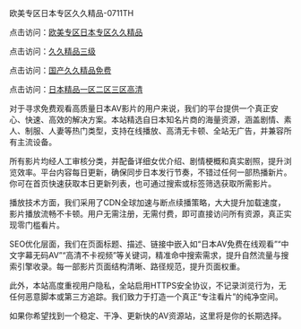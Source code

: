 欧美专区日本专区久久精品-0711TH

点击访问：<a href="https://heiliaowzu4ur.pages.dev">欧美专区日本专区久久精品</a>

点击访问：<a href="https://heiliaozj3tjd.pages.dev">久久精品三级</a>

点击访问：<a href="https://heiliaoe8ajia.pages.dev">国产久久精品免费</a>

点击访问：<a href="https://heiliaoxqkkct.pages.dev">日本精品一区二区三区高清</a>




对于寻求免费观看高质量日本AV影片的用户来说，我们的平台提供一个真正安心、快速、高效的解决方案。本站精选自日本知名片商的海量资源，涵盖剧情、素人、制服、人妻等热门类型，支持在线播放、高清无卡顿、全站无广告，并兼容所有主流设备。

所有影片均经人工审核分类，并配备详细女优介绍、剧情梗概和真实剧照，提升浏览效率。平台内容每日更新，确保同步日本发行节奏，不错过任何一部热播新片。你可在首页快速获取本日更新列表，也可通过搜索或标签筛选获取所需影片。

播放技术方面，我们采用了CDN全球加速与断点续播策略，大大提升加载速度，影片播放流畅不卡顿。用户无需注册，无需付费，即可直接访问所有资源，真正实现零门槛看片。

SEO优化层面，我们在页面标题、描述、链接中嵌入如“日本AV免费在线观看”“中文字幕无码AV”“高清不卡视频”等关键词，精准命中搜索需求，提升自然流量与搜索引擎收录。每一部影片页面结构清晰、路径规范，提升页面权重。

此外，本站高度重视用户隐私，全站启用HTTPS安全协议，不记录浏览行为，无任何恶意脚本或第三方追踪。我们致力于打造一个真正“专注看片”的纯净空间。

如果你希望找到一个稳定、干净、更新快的AV资源站，这里将是你的长期选择。

<span style="display:none;">[Canonical link](https://github.com/tw6794/av1645)</span>
